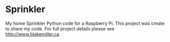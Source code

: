 # Sprinkler
My home Sprinkler Python code for a Raspberry Pi. This project was create to share my code. For full project details please see http://www.blakemiller.ca
